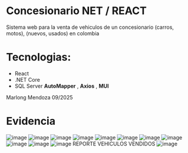 # Concesionario NET / REACT 

Sistema web para la venta de vehiculos de un concesionario (carros, motos), (nuevos, usados) en colombia 

# Tecnologias:

 - React
 - .NET Core
 - SQL Server
**AutoMapper** , **Axios** , **MUI**

Marlong Mendoza 09/2025

# Evidencia

![image](https://github.com/user-attachments/assets/e8b063c1-0968-4b9c-8fdf-8a07f39a4885)
![image](https://github.com/user-attachments/assets/fa5896d0-f056-4dc9-96b4-cadbea1e27de)
![image](https://github.com/user-attachments/assets/eaf05da7-5031-4ca9-aaec-1f90e300f987)
![image](https://github.com/user-attachments/assets/f2a445f4-4558-4fda-8e6e-fe3328d3fbbb)
![image](https://github.com/user-attachments/assets/7c2507a7-574b-4a82-b5d4-d32f0b26de49)
![image](https://github.com/user-attachments/assets/7b6219fe-07e0-4c14-b93c-fa74be58e4b6)
![image](https://github.com/user-attachments/assets/f417fd61-ad15-46e1-a5c0-1ee60d93ceb5)
![image](https://github.com/user-attachments/assets/f54e763d-d05f-4404-96e2-7feabbe1f2f0)
![image](https://github.com/user-attachments/assets/edb1c8a2-c731-439a-8f9e-54abf0ce3415)
![image](https://github.com/user-attachments/assets/42d635e1-694a-4bd3-9048-309ff8a461ac)
![image](https://github.com/user-attachments/assets/5e01f294-cb18-4023-8525-70539b7e427f)
REPORTE VEHICULOS VENDIDOS
![image](https://github.com/user-attachments/assets/61feae6e-b88a-46e5-8961-39be2cdbd549)




